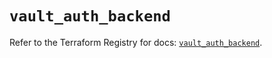 # `vault_auth_backend`

Refer to the Terraform Registry for docs: [`vault_auth_backend`](https://registry.terraform.io/providers/hashicorp/vault/4.2.0/docs/resources/auth_backend).
